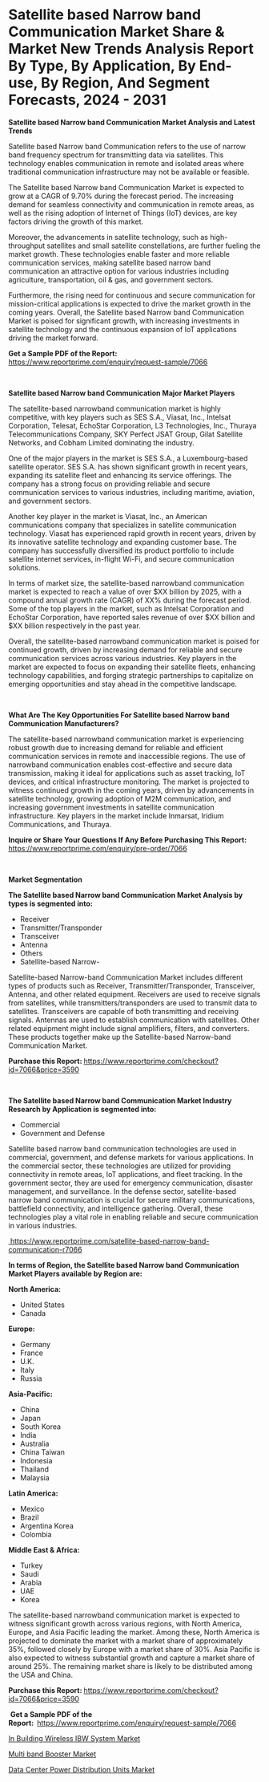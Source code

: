 <p><h1>Satellite based Narrow band Communication Market Share & Market New Trends Analysis Report By Type, By Application, By End-use, By Region, And Segment Forecasts, 2024 - 2031</h1></p><p><strong>Satellite based Narrow band Communication Market Analysis and Latest Trends</strong></p>
<p><p>Satellite based Narrow band Communication refers to the use of narrow band frequency spectrum for transmitting data via satellites. This technology enables communication in remote and isolated areas where traditional communication infrastructure may not be available or feasible.</p><p>The Satellite based Narrow band Communication Market is expected to grow at a CAGR of 9.70% during the forecast period. The increasing demand for seamless connectivity and communication in remote areas, as well as the rising adoption of Internet of Things (IoT) devices, are key factors driving the growth of this market. </p><p>Moreover, the advancements in satellite technology, such as high-throughput satellites and small satellite constellations, are further fueling the market growth. These technologies enable faster and more reliable communication services, making satellite based narrow band communication an attractive option for various industries including agriculture, transportation, oil & gas, and government sectors.</p><p>Furthermore, the rising need for continuous and secure communication for mission-critical applications is expected to drive the market growth in the coming years. Overall, the Satellite based Narrow band Communication Market is poised for significant growth, with increasing investments in satellite technology and the continuous expansion of IoT applications driving the market forward.</p></p>
<p><strong>Get a Sample PDF of the Report:&nbsp;</strong> <a href="https://www.reportprime.com/enquiry/request-sample/7066">https://www.reportprime.com/enquiry/request-sample/7066</a></p>
<p>&nbsp;</p>
<p><strong>Satellite based Narrow band Communication Major Market Players</strong></p>
<p><p>The satellite-based narrowband communication market is highly competitive, with key players such as SES S.A., Viasat, Inc., Intelsat Corporation, Telesat, EchoStar Corporation, L3 Technologies, Inc., Thuraya Telecommunications Company, SKY Perfect JSAT Group, Gilat Satellite Networks, and Cobham Limited dominating the industry.</p><p>One of the major players in the market is SES S.A., a Luxembourg-based satellite operator. SES S.A. has shown significant growth in recent years, expanding its satellite fleet and enhancing its service offerings. The company has a strong focus on providing reliable and secure communication services to various industries, including maritime, aviation, and government sectors.</p><p>Another key player in the market is Viasat, Inc., an American communications company that specializes in satellite communication technology. Viasat has experienced rapid growth in recent years, driven by its innovative satellite technology and expanding customer base. The company has successfully diversified its product portfolio to include satellite internet services, in-flight Wi-Fi, and secure communication solutions.</p><p>In terms of market size, the satellite-based narrowband communication market is expected to reach a value of over $XX billion by 2025, with a compound annual growth rate (CAGR) of XX% during the forecast period. Some of the top players in the market, such as Intelsat Corporation and EchoStar Corporation, have reported sales revenue of over $XX billion and $XX billion respectively in the past year.</p><p>Overall, the satellite-based narrowband communication market is poised for continued growth, driven by increasing demand for reliable and secure communication services across various industries. Key players in the market are expected to focus on expanding their satellite fleets, enhancing technology capabilities, and forging strategic partnerships to capitalize on emerging opportunities and stay ahead in the competitive landscape.</p></p>
<p>&nbsp;</p>
<p><strong>What Are The Key Opportunities For Satellite based Narrow band Communication Manufacturers?</strong></p>
<p><p>The satellite-based narrowband communication market is experiencing robust growth due to increasing demand for reliable and efficient communication services in remote and inaccessible regions. The use of narrowband communication enables cost-effective and secure data transmission, making it ideal for applications such as asset tracking, IoT devices, and critical infrastructure monitoring. The market is projected to witness continued growth in the coming years, driven by advancements in satellite technology, growing adoption of M2M communication, and increasing government investments in satellite communication infrastructure. Key players in the market include Inmarsat, Iridium Communications, and Thuraya.</p></p>
<p><strong>Inquire or Share Your Questions If Any Before Purchasing This Report:</strong> <a href="https://www.reportprime.com/enquiry/pre-order/7066">https://www.reportprime.com/enquiry/pre-order/7066</a></p>
<p>&nbsp;</p>
<p><strong>Market Segmentation</strong></p>
<p><strong>The Satellite based Narrow band Communication Market Analysis by types is segmented into:</strong></p>
<p><ul><li>Receiver</li><li>Transmitter/Transponder</li><li>Transceiver</li><li>Antenna</li><li>Others</li><li>Satellite-based Narrow-</li></ul></p>
<p><p>Satellite-based Narrow-band Communication Market includes different types of products such as Receiver, Transmitter/Transponder, Transceiver, Antenna, and other related equipment. Receivers are used to receive signals from satellites, while transmitters/transponders are used to transmit data to satellites. Transceivers are capable of both transmitting and receiving signals. Antennas are used to establish communication with satellites. Other related equipment might include signal amplifiers, filters, and converters. These products together make up the Satellite-based Narrow-band Communication Market.</p></p>
<p><strong>Purchase this Report:&nbsp;</strong><a href="https://www.reportprime.com/checkout?id=7066&price=3590">https://www.reportprime.com/checkout?id=7066&price=3590</a></p>
<p>&nbsp;</p>
<p><strong>The Satellite based Narrow band Communication Market Industry Research by Application is segmented into:</strong></p>
<p><ul><li>Commercial</li><li>Government and Defense</li></ul></p>
<p><p>Satellite based narrow band communication technologies are used in commercial, government, and defense markets for various applications. In the commercial sector, these technologies are utilized for providing connectivity in remote areas, IoT applications, and fleet tracking. In the government sector, they are used for emergency communication, disaster management, and surveillance. In the defense sector, satellite-based narrow band communication is crucial for secure military communications, battlefield connectivity, and intelligence gathering. Overall, these technologies play a vital role in enabling reliable and secure communication in various industries.</p></p>
<p><a href="https://www.reportprime.com/satellite-based-narrow-band-communication-r7066">&nbsp;https://www.reportprime.com/satellite-based-narrow-band-communication-r7066</a></p>
<p><strong>In terms of Region, the Satellite based Narrow band Communication Market Players available by Region are:</strong></p>
<p>
    <p> <strong> North America: </strong>
        <ul>
            <li>United States</li>
            <li>Canada</li>
        </ul>
        </p> 
    <p> <strong> Europe: </strong>
        <ul>
            <li>Germany</li>
            <li>France</li>
            <li>U.K.</li>
            <li>Italy</li>
            <li>Russia</li>
        </ul>
        </p> 
    <p> <strong> Asia-Pacific: </strong>
        <ul>
            <li>China</li>
            <li>Japan</li>
            <li>South Korea</li>
            <li>India</li>
            <li>Australia</li>
            <li>China Taiwan</li>
            <li>Indonesia</li>
            <li>Thailand</li>
            <li>Malaysia</li>
        </ul>
        </p> 
    <p> <strong> Latin America: </strong>
        <ul>
            <li>Mexico</li>
            <li>Brazil</li>
            <li>Argentina Korea</li>
            <li>Colombia</li>
        </ul>
        </p> 
    <p> <strong> Middle East & Africa: </strong>
        <ul>
            <li>Turkey</li>
            <li>Saudi</li>
            <li>Arabia</li>
            <li>UAE</li>
            <li>Korea</li>
        </ul>
    </p>
    </p>
<p><p>The satellite-based narrowband communication market is expected to witness significant growth across various regions, with North America, Europe, and Asia Pacific leading the market. Among these, North America is projected to dominate the market with a market share of approximately 35%, followed closely by Europe with a market share of 30%. Asia Pacific is also expected to witness substantial growth and capture a market share of around 25%. The remaining market share is likely to be distributed among the USA and China.</p></p>
<p><strong>Purchase this Report: </strong><a href="https://www.reportprime.com/checkout?id=7066&price=3590">https://www.reportprime.com/checkout?id=7066&price=3590</a></p>
<p>&nbsp;<strong>Get a Sample PDF of the Report:&nbsp;&nbsp;</strong><a href="https://www.reportprime.com/enquiry/request-sample/7066">https://www.reportprime.com/enquiry/request-sample/7066</a></p>
<p><strong></strong></p>
<p><p><a href="https://github.com/isharif044/Market-Research-Report-List-1/blob/main/in-building-wireless-ibw-system-market.md">In Building Wireless IBW System Market</a></p><p><a href="https://github.com/abdillahsp58/Market-Research-Report-List-1/blob/main/multi-band-booster-market.md">Multi band Booster Market</a></p><p><a href="https://github.com/fauzi1101fauzi/Market-Research-Report-List-1/blob/main/data-center-power-distribution-units-market.md">Data Center Power Distribution Units Market</a></p></p>